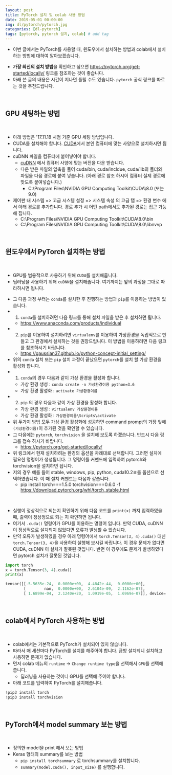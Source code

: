 ```yaml
---
layout: post
title: PyTorch 설치 및 colab 사용 방법
date: 2019-05-01 00:00:00
img: dl/pytorch/pytorch.jpg
categories: [dl-pytorch] 
tags: [pytorch, pytorch 설치, colab] # add tag
---
```


+ 이번 글에서는 PyTorch를 사용할 때, 윈도우에서 설치하는 방법과 colab에서 설치하는 방법에 대하여 알아보겠습니다.
- **가장 최신의 설치 방법**을 확인하고 싶으면 https://pytorch.org/get-started/locally/ 링크를 참조하는 것이 좋습니다.
- 아래 쓴 글의 내용은 시간이 지나면 틀릴 수도 있습니다. `pytorch` 공식 링크를 따르는 것을 추천드립니다.

<br>

## **GPU 세팅하는 방법**

<br>

- 아래 방법은 '17.11.18 시점 기준 GPU 세팅 방법입니다.
- CUDA를 설치해야 합니다. [CUDA](https://developer.nvidia.com/cuda-downloads)에서 본인 컴퓨터에 맞는 사양으로 설치하시면 됩니다.
- cuDNN 파일을 컴퓨터에 붙어넣어야 합니다.
    - [cuDNN](https://developer.nvidia.com/cudnn) 에서 컴퓨터 사양에 맞는 버전을 다운 받습니다.
    - 다운 받은 파일의 압축을 풀어 cuda/bin, cuda/incldue, cuda/lib의 폴더와 파일을 다음 경로에 붙여 넣습니다. (아래 경로 참조 하시어 컴퓨터 실제 경로에 맞도록 붙여넣습니다.)
        - C:\Program Files\NVIDIA GPU Computing Toolkit\CUDA\8.0 (또는 9.0)
- 제어판 내 시스템 => 고급 시스템 설정 => 시스템 속성 의 고급 탭 => 환경 변수 에서 아래 경로를 추가합니다. 경로 추가 시 어떤 path에서도 추가된 경로는 접근 가능해 집니다.
    - C:\Program Files\NVIDIA GPU Computing Toolkit\CUDA\8.0\bin
    - C:\Program Files\NVIDIA GPU Computing Toolkit\CUDA\8.0\libnvvp

<br>

## **윈도우에서 PyTorch 설치하는 방법**

<br>

+ GPU를 범용적으로 사용하기 위해 `CUDA`를 설치해줍니다.
+ 딥러닝을 사용하기 위해 `cuDNN`을 설치해줍니다. 여기까지는 앞의 과정을 그대로 따라하시면 됩니다.
- 그 다음 과정 부터는 `conda`를 설치한 후 진행하는 방법과 `pip`를 이용하는 방법이 있습니다.
- 1) `conda`를 설치하려면 다음 링크를 통해 설치 파일을 받은 후 설치하면 됩니다.
    - https://www.anaconda.com/products/individual
- 2) `pip`를 이용하여 설치하려면 `virtualenv`를 이용하여 가상환경을 독립적으로 만들고 그 환경에서 설치하는 것을 권장드립니다. 이 방법을 이용하려면 다음 링크를 참조하시기 바랍니다.
    - https://gaussian37.github.io/python-concept-initial_setting/
- 위의 `conda` 설치 또는 `pip` 설치 과정이 끝났으면 `pytorch`를 설치 할 가상 환경을 활성화 합니다.
- 1) `conda`의 경우 다음과 같이 가상 환경을 활성화 합니다.
    - 가상 환경 생성 : `conda create -n 가상환경이름 python=3.6`
    - 가상 환경 활성화 : `activate 가상환경이름`
- 2) `pip` 의 경우 다음과 같이 가상 환경을 활성화 합니다.
    - 가상 환경 생성 : `virtualenv 가상환경이름`
    - 가상 환경 활성화 : `가상환경이름\Scripts\activate`
- 위 두가지 방법 모두 가상 환경 활성화에 성공하면 command prompt의 가장 앞에 `(가상환경이름)`이 추가된 것을 확인할 수 있습니다.
- 그 다음에는 `pytorch`, `torchvision` 을 설치해 보도록 하겠습니다. 반드시 다음 링크를 접속 하시기 바랍니다.
    - https://pytorch.org/get-started/locally/
- 위 링크에서 현재 설치하려는 환경의 옵션을 차례대로 선택합니다. 그러면 설치에 필요한 명령어가 생성됩니다. 그 명령어를 커맨드에 입력하여 pytorch와 torchvision을 설치하면 됩니다.
- 저의 경우 예를 들어 stable, windows, pip, python, cuda10.2ㄹ를 옵션으로 선택하였습니다. 이 때 설치 커맨드는 다음과 같습니다.
    - pip install torch===1.5.0 torchvision===0.6.0 -f https://download.pytorch.org/whl/torch_stable.html

<br>

- 실행이 정상적으로 되는지 확인하기 위해 다음 코드를 `print(x)` 까지 입력하였을 때, 출력이 정상정으로 되는 지 확인하면 됩니다.
- 여기서 `.cuda()` 명령어가 GPU를 이용하는 명령어 입니다. 만약 CUDA, cuDNN이 정상적으로 설치되지 않았다면 오류가 발생할 수 있습니다.
- 만약 오류가 발생하였을 경우 아래 명령어에서 `torch.Tensor(3, 4).cuda()` 대신 `torch.Tensor(3, 4)`을 사용하여 실행해 보시길 바랍니다. 이 경우 문제가 없다면 CUDA, cuDNN 이 설치가 잘못된 것입니다. 반면 이 경우에도 문제가 발생하였다면 pytorch 설치가 잘못된 것입니다.

```python
import torch
x = torch.Tensor(3, 4).cuda()
print(x)

tensor([[-5.5635e-24,  0.0000e+00,  4.4842e-44,  0.0000e+00],
        [        nan,  0.0000e+00,  2.6104e-09,  2.1162e-07],
        [ 1.6899e-04,  2.1240e+20,  1.0919e-05,  1.6969e-07]], device='cuda:0')
```

<br>

## **colab에서 PyTorch 사용하는 방법**

<br>

+ colab에서는 기본적으로 PyTorch가 설치되어 있지 않습니다.
+ 따라서 매 세션마다 PyTorch를 설치를 해주어야 합니다. 금방 설치되니 설치하고 사용하면 문제가 없습니다.
+ 먼저 colab 메뉴의 `runtime` → `Change runtime type`을 선택해서 `GPU`를 선택해 줍니다.
    + 딥러닝을 사용하는 것이니 GPU를 선택해 주어야 합니다.
+ 아래 코드를 입력하여 PyTorch를 설치해줍니다.

```python
!pip3 install torch
!pip3 install torchvision
```

<br>

## **PyTorch에서 model summary 보는 방법**

<br>

+ 정의한 model을 print 해서 보는 방법
+ Keras 형태의 summary를 보는 방법
    + `pip install torchsummary` 로 torchsummary를 설치합니다.
    + `summary(model.cuda(), input_size)` 를 실행합니다.
